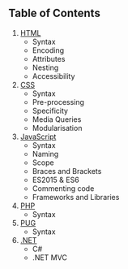 ## Table of Contents

1. [HTML](/html)
    - Syntax
    - Encoding
    - Attributes
    - Nesting
    - Accessibility
3. [CSS](/css)
    - Syntax
    - Pre-processing
    - Specificity
    - Media Queries
    - Modularisation
2. [JavaScript](/javascript)
    - Syntax
    - Naming
    - Scope
    - Braces and Brackets
    - ES2015 & ES6
    - Commenting code
    - Frameworks and Libraries
4. [PHP](/php)
    - Syntax
5. [PUG](/pug)
    - Syntax
6. [.NET](/dotnet)
    - C#
    - .NET MVC
